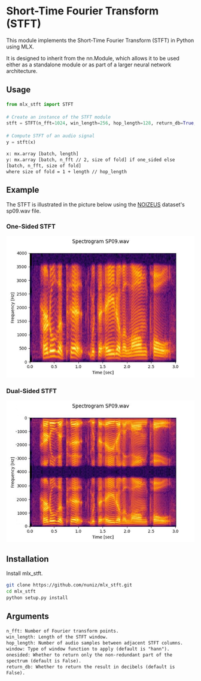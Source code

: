 # Short-Time Fourier Transform (STFT)

This module implements the Short-Time Fourier Transform (STFT) in Python using MLX.

It is designed to inherit from the nn.Module, which allows it to be used either as a standalone module or as part of a larger neural network architecture. 

## Usage
```python
from mlx_stft import STFT

# Create an instance of the STFT module
stft = STFT(n_fft=1024, win_length=256, hop_length=128, return_db=True, onesided=True)

# Compute STFT of an audio signal
y = stft(x)
```

```
x: mx.array [batch, length]
y: mx.array [batch, n_fft // 2, size of fold] if one_sided else [batch, n_fft, size of fold]
where size of fold = 1 + length // hop_length
``` 

## Example

The STFT is illustrated in the picture below using the [NOIZEUS](https://ecs.utdallas.edu/loizou/speech/noizeus/) dataset's sp09.wav file.

### One-Sided STFT
![one-sided stft](supplementary_material/one-sided.jpg)

### Dual-Sided STFT
![dual-sided stft](supplementary_material/dual-sided.jpg)

## Installation
Install mlx_stft. 
```bash
git clone https://github.com/nuniz/mlx_stft.git
cd mlx_stft
python setup.py install
```

## Arguments
    n_fft: Number of Fourier transform points.
    win_length: Length of the STFT window.
    hop_length: Number of audio samples between adjacent STFT columns.
    window: Type of window function to apply (default is "hann").
    onesided: Whether to return only the non-redundant part of the spectrum (default is False).
    return_db: Whether to return the result in decibels (default is False).
